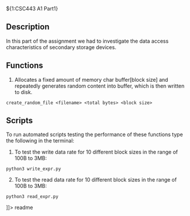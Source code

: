 <snippet>
	<content><![CDATA[

## ${1:CSC443 A1 Part1}

## Description

In this part of the assignment we had to investigate the data access characteristics of secondary storage devices. 

## Functions 

1. Allocates a fixed amount of memory char buffer[block size] and repeatedly generates random content into buffer, which is then written to disk.

`create_random_file <filename> <total bytes> <block size>`

## Scripts

To run automated scripts testing the performance of these functions type the following in the terminal: 

1. To test the write data rate for 10 different block sizes in the range of 100B to 3MB:

`python3 write_expr.py`

2. To test the read data rate for 10 different block sizes in the range of 100B to 3MB:

`python3 read_expr.py`

]]></content>
	<tabTrigger>readme</tabTrigger>
</snippet>